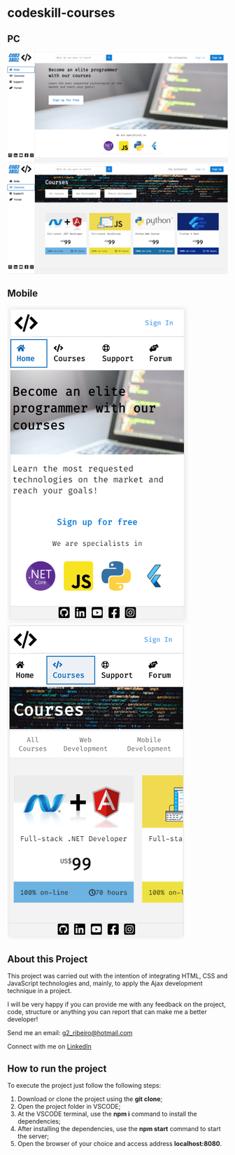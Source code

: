 # codeskill-courses

## PC
![](prints/home-pc.png)
![](prints/courses-pc.png)

## Mobile
![](prints/home-mobile.png)
![](prints/courses-mobile.png)

## About this Project
 
This project was carried out with the intention of integrating HTML, CSS and JavaScript technologies and, mainly, to apply the Ajax development technique in a project.

I will be very happy if you can provide me with any feedback on the project, code, structure or anything you can report that can make me a better developer!

Send me an email: g2_ribeiro@hotmail.com

Connect with me on [LinkedIn](https://www.linkedin.com/in/gustavo-ribeiro-488b4a17a/)

## How to run the project

To execute the project just follow the following steps:

  1. Download or clone the project using the __git clone__;
  2. Open the project folder in VSCODE;
  3. At the VSCODE terminal, use the __npm i__ command to install the dependencies;
  4. After installing the dependencies, use the __npm start__ command to start the server;
  5. Open the browser of your choice and access address __localhost:8080__.
